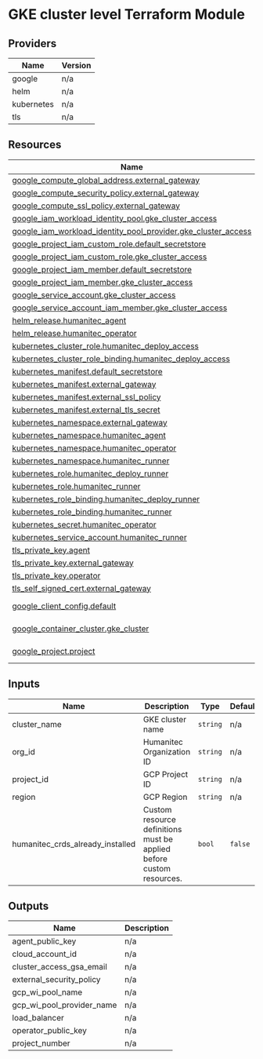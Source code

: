 # GKE cluster level Terraform Module

<!-- BEGIN_TF_DOCS -->


## Providers

| Name | Version |
|------|---------|
| google | n/a |
| helm | n/a |
| kubernetes | n/a |
| tls | n/a |

## Resources

| Name | Type |
|------|------|
| [google_compute_global_address.external_gateway](https://registry.terraform.io/providers/hashicorp/google/latest/docs/resources/compute_global_address) | resource |
| [google_compute_security_policy.external_gateway](https://registry.terraform.io/providers/hashicorp/google/latest/docs/resources/compute_security_policy) | resource |
| [google_compute_ssl_policy.external_gateway](https://registry.terraform.io/providers/hashicorp/google/latest/docs/resources/compute_ssl_policy) | resource |
| [google_iam_workload_identity_pool.gke_cluster_access](https://registry.terraform.io/providers/hashicorp/google/latest/docs/resources/iam_workload_identity_pool) | resource |
| [google_iam_workload_identity_pool_provider.gke_cluster_access](https://registry.terraform.io/providers/hashicorp/google/latest/docs/resources/iam_workload_identity_pool_provider) | resource |
| [google_project_iam_custom_role.default_secretstore](https://registry.terraform.io/providers/hashicorp/google/latest/docs/resources/project_iam_custom_role) | resource |
| [google_project_iam_custom_role.gke_cluster_access](https://registry.terraform.io/providers/hashicorp/google/latest/docs/resources/project_iam_custom_role) | resource |
| [google_project_iam_member.default_secretstore](https://registry.terraform.io/providers/hashicorp/google/latest/docs/resources/project_iam_member) | resource |
| [google_project_iam_member.gke_cluster_access](https://registry.terraform.io/providers/hashicorp/google/latest/docs/resources/project_iam_member) | resource |
| [google_service_account.gke_cluster_access](https://registry.terraform.io/providers/hashicorp/google/latest/docs/resources/service_account) | resource |
| [google_service_account_iam_member.gke_cluster_access](https://registry.terraform.io/providers/hashicorp/google/latest/docs/resources/service_account_iam_member) | resource |
| [helm_release.humanitec_agent](https://registry.terraform.io/providers/hashicorp/helm/latest/docs/resources/release) | resource |
| [helm_release.humanitec_operator](https://registry.terraform.io/providers/hashicorp/helm/latest/docs/resources/release) | resource |
| [kubernetes_cluster_role.humanitec_deploy_access](https://registry.terraform.io/providers/hashicorp/kubernetes/latest/docs/resources/cluster_role) | resource |
| [kubernetes_cluster_role_binding.humanitec_deploy_access](https://registry.terraform.io/providers/hashicorp/kubernetes/latest/docs/resources/cluster_role_binding) | resource |
| [kubernetes_manifest.default_secretstore](https://registry.terraform.io/providers/hashicorp/kubernetes/latest/docs/resources/manifest) | resource |
| [kubernetes_manifest.external_gateway](https://registry.terraform.io/providers/hashicorp/kubernetes/latest/docs/resources/manifest) | resource |
| [kubernetes_manifest.external_ssl_policy](https://registry.terraform.io/providers/hashicorp/kubernetes/latest/docs/resources/manifest) | resource |
| [kubernetes_manifest.external_tls_secret](https://registry.terraform.io/providers/hashicorp/kubernetes/latest/docs/resources/manifest) | resource |
| [kubernetes_namespace.external_gateway](https://registry.terraform.io/providers/hashicorp/kubernetes/latest/docs/resources/namespace) | resource |
| [kubernetes_namespace.humanitec_agent](https://registry.terraform.io/providers/hashicorp/kubernetes/latest/docs/resources/namespace) | resource |
| [kubernetes_namespace.humanitec_operator](https://registry.terraform.io/providers/hashicorp/kubernetes/latest/docs/resources/namespace) | resource |
| [kubernetes_namespace.humanitec_runner](https://registry.terraform.io/providers/hashicorp/kubernetes/latest/docs/resources/namespace) | resource |
| [kubernetes_role.humanitec_deploy_runner](https://registry.terraform.io/providers/hashicorp/kubernetes/latest/docs/resources/role) | resource |
| [kubernetes_role.humanitec_runner](https://registry.terraform.io/providers/hashicorp/kubernetes/latest/docs/resources/role) | resource |
| [kubernetes_role_binding.humanitec_deploy_runner](https://registry.terraform.io/providers/hashicorp/kubernetes/latest/docs/resources/role_binding) | resource |
| [kubernetes_role_binding.humanitec_runner](https://registry.terraform.io/providers/hashicorp/kubernetes/latest/docs/resources/role_binding) | resource |
| [kubernetes_secret.humanitec_operator](https://registry.terraform.io/providers/hashicorp/kubernetes/latest/docs/resources/secret) | resource |
| [kubernetes_service_account.humanitec_runner](https://registry.terraform.io/providers/hashicorp/kubernetes/latest/docs/resources/service_account) | resource |
| [tls_private_key.agent](https://registry.terraform.io/providers/hashicorp/tls/latest/docs/resources/private_key) | resource |
| [tls_private_key.external_gateway](https://registry.terraform.io/providers/hashicorp/tls/latest/docs/resources/private_key) | resource |
| [tls_private_key.operator](https://registry.terraform.io/providers/hashicorp/tls/latest/docs/resources/private_key) | resource |
| [tls_self_signed_cert.external_gateway](https://registry.terraform.io/providers/hashicorp/tls/latest/docs/resources/self_signed_cert) | resource |
| [google_client_config.default](https://registry.terraform.io/providers/hashicorp/google/latest/docs/data-sources/client_config) | data source |
| [google_container_cluster.gke_cluster](https://registry.terraform.io/providers/hashicorp/google/latest/docs/data-sources/container_cluster) | data source |
| [google_project.project](https://registry.terraform.io/providers/hashicorp/google/latest/docs/data-sources/project) | data source |

## Inputs

| Name | Description | Type | Default | Required |
|------|-------------|------|---------|:--------:|
| cluster\_name | GKE cluster name | `string` | n/a | yes |
| org\_id | Humanitec Organization ID | `string` | n/a | yes |
| project\_id | GCP Project ID | `string` | n/a | yes |
| region | GCP Region | `string` | n/a | yes |
| humanitec\_crds\_already\_installed | Custom resource definitions must be applied before custom resources. | `bool` | `false` | no |

## Outputs

| Name | Description |
|------|-------------|
| agent\_public\_key | n/a |
| cloud\_account\_id | n/a |
| cluster\_access\_gsa\_email | n/a |
| external\_security\_policy | n/a |
| gcp\_wi\_pool\_name | n/a |
| gcp\_wi\_pool\_provider\_name | n/a |
| load\_balancer | n/a |
| operator\_public\_key | n/a |
| project\_number | n/a |
<!-- END_TF_DOCS -->